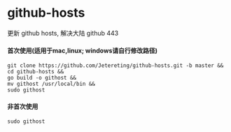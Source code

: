# github-hosts
更新 github hosts, 解决大陆 github 443

#### 首次使用(适用于mac,linux; windows请自行修改路径)
```shell script
git clone https://github.com/Jetereting/github-hosts.git -b master &&
cd github-hosts &&
go build -o githost &&
mv githost /usr/local/bin &&
sudo githost
```

#### 非首次使用
```shell script
sudo githost
```
